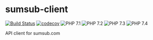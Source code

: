 sumsub-client
===============

[![Build Status](https://travis-ci.org/alexeevdv/sumsub-client.svg?branch=develop)](https://travis-ci.org/alexeevdv/sumsub-client) 
[![codecov](https://codecov.io/gh/alexeevdv/sumsub-client/branch/develop/graph/badge.svg)](https://codecov.io/gh/alexeevdv/sumsub-client)
![PHP 7.1](https://img.shields.io/badge/PHP-7.1-green.svg) 
![PHP 7.2](https://img.shields.io/badge/PHP-7.2-green.svg)
![PHP 7.3](https://img.shields.io/badge/PHP-7.3-green.svg)
![PHP 7.4](https://img.shields.io/badge/PHP-7.4-green.svg)

API client for sumsub.com
